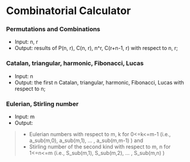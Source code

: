 # Combinatorial Calculator
### Permutations and Combinations
- Input: n, r
- Output: results of P(n, r), C(n, r), n^r, C(r+n-1, r) with respect to n, r; 
### Catalan, triangular, harmonic, Fibonacci, Lucas
- Input: n
- Output: the first n Catalan, triangular, harmonic, Fibonacci, Lucas with respect to n;

### Eulerian, Stirling number
- Input: m
- Output:
>- Eulerian numbers with respect to m, k for 0<=k<=m-1 (i.e., a_sub(m,0), a_sub(m,1), ... , a_sub(m,m-1) ) and
>- Stirling number of the second kind with respect to m, n for 1<=n<=m (i.e., S_sub(m,1), S_sub(m,2), ... , S_sub(m,n) )

